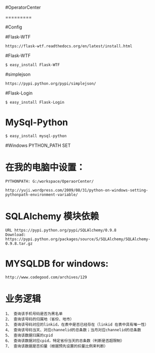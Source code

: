 #OperatorCenter

=========

#Config

#Flask-WTF
```
https://flask-wtf.readthedocs.org/en/latest/install.html
```
#Flask-WTF
```
$ easy_install Flask-WTF
```

#simplejson
```
https://pypi.python.org/pypi/simplejson/
```

#Flask-Login

```
$ easy_install Flask-Login
```
# MySql-Python

```
$ easy_install mysql-python
```
#Windows PYTHON_PATH SET

# 在我的电脑中设置：

```
PYTHONPATH: G:/workspace/OperaorCenter/

http://yuji.wordpress.com/2009/08/31/python-on-windows-setting-pythonpath-environment-variable/
```

# SQLAlchemy 模块依赖

```
URL https://pypi.python.org/pypi/SQLAlchemy/0.9.8
Download: https://pypi.python.org/packages/source/S/SQLAlchemy/SQLAlchemy-0.9.8.tar.gz
```
# MYSQLDB for windows:
```
http://www.codegood.com/archives/129
```

# 业务逻辑

```
1、 查询该手机号码是否为黑名单
2、 查询该号码的归属地（省份、地市）
3、 查询该号码对应的linkid，在表中是否已经存在（linkid 在表中具有唯一性）
4、 查询该号码当天、对应channelid的总条数；当月对应channelid的总条数
5、 查询该数据归属的cpid
6、 查询该数据对应cpid，特定省份当天的总条数（判断是否超限制）
7、 查询该数据是否扣量（根据预先设置的扣量比例来判断）

```
